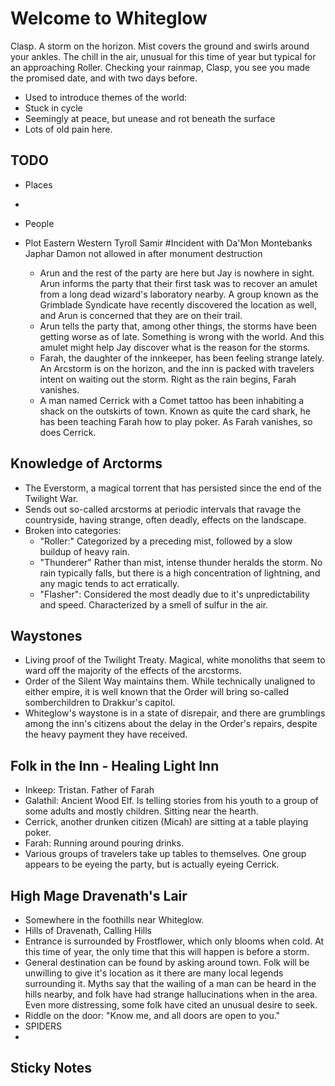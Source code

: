 # Welcome to Whiteglow

Clasp. A storm on the horizon. Mist covers the ground and swirls around your ankles. The chill in the air, unusual for this time of year but typical for an approaching Roller. Checking your rainmap, Clasp, you see you made the promised date, and with two days before.

- Used to introduce themes of the world:
 - Stuck in cycle
 - Seemingly at peace, but unease and rot beneath the surface
 - Lots of old pain here.

## TODO

- Places
 - 
- People
- Plot
Eastern Western Tyroll
Samir #Incident with Da'Mon
Montebanks
Japhar Damon not allowed in after monument destruction

  - Arun and the rest of the party are here but Jay is nowhere in sight.  Arun informs the party that their first task was to recover an amulet from a long dead wizard's laboratory nearby. A group known as the Grimblade Syndicate have recently discovered the location as well, and Arun is concerned that they are on their trail.
  - Arun tells the party that, among other things, the storms have been getting worse as of late. Something is wrong with the world. And this amulet might help Jay discover what is the reason for the storms.
  - Farah, the daughter of the innkeeper, has been feeling strange lately. An Arcstorm is on the horizon, and the inn is packed with travelers intent on waiting out the storm. Right as the rain begins, Farah vanishes.
  - A man named Cerrick with a Comet tattoo has been inhabiting a shack on the outskirts of town. Known as quite the card shark, he has been teaching Farah how to play poker. As Farah vanishes, so does Cerrick.

## Knowledge of Arctorms

- The Everstorm, a magical torrent that has persisted since the end of the Twilight War.
- Sends out so-called arcstorms at periodic intervals that ravage the countryside, having strange, often deadly, effects on the landscape.
- Broken into categories:
  - "Roller:" Categorized by a preceding mist, followed by a slow buildup of heavy rain.
  - "Thunderer" Rather than mist, intense thunder heralds the storm. No rain typically falls, but there is a high concentration of lightning, and any magic tends to act erratically.
  - "Flasher": Considered the most deadly due to it's unpredictability and speed. Characterized by a smell of sulfur in the air.

## Waystones

- Living proof of the Twilight Treaty. Magical, white monoliths that seem to ward off the majority of the effects of the arcstorms.
- Order of the Silent Way maintains them. While technically unaligned to either empire, it is well known that the Order will bring so-called somberchildren to Drakkur's capitol.
- Whiteglow's waystone is in a state of disrepair, and there are grumblings among the inn's citizens about the delay in the Order's repairs, despite the heavy payment they have received.

## Folk in the Inn - Healing Light Inn

- Inkeep: Tristan. Father of Farah
- Galathil: Ancient Wood Elf. Is telling stories from his youth to a group of some adults and mostly children. Sitting near the hearth.
- Cerrick, another drunken citizen (Micah) are sitting at a table playing poker.
- Farah: Running around pouring drinks. 
- Various groups of travelers take up tables to themselves. One group appears to be eyeing the party, but is actually eyeing Cerrick.

## High Mage Dravenath's Lair

- Somewhere in the foothills near Whiteglow.
- Hills of Dravenath, Calling Hills
- Entrance is surrounded by Frostflower, which only blooms when cold. At this time of year, the only time that this will happen is before a storm.
- General destination can be found by asking around town. Folk will be unwilling to give it's location as it there are many local legends surrounding it. Myths say that the wailing of a man can be heard in the hills nearby, and folk have had strange hallucinations when in the area. Even more distressing, some folk have cited an unusual desire to seek.
- Riddle on the door: "Know me, and all doors are open to you."
- SPIDERS
- 

## Sticky Notes
